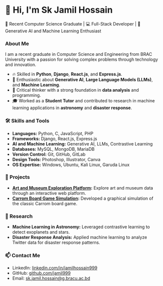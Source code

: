 # 👋 Hi, I'm Sk Jamil Hossain  
🚀 Recent Computer Science Graduate | 💻 Full-Stack Developer | 🤖 Generative AI and Machine Learning Enthusiast  

### About Me  
I am a recent graduate in Computer Science and Engineering from BRAC University with a passion for solving complex problems through technology and innovation.  

- 🔥 Skilled in **Python**, **Django**, **React.js**, and **Express.js**.  
- 🌟 Enthusiastic about **Generative AI**, **Large Language Models (LLMs)**, and **Machine Learning**.  
- 🧠 Critical thinker with a strong foundation in **data analysis** and programming.  
- 🎓 Worked as a **Student Tutor** and contributed to research in machine learning applications in **astronomy** and **disaster response**.  

### 🛠 Skills and Tools  
- **Languages:** Python, C, JavaScript, PHP  
- **Frameworks:** Django, React.js, Express.js  
- **AI and Machine Learning:** Generative AI, LLMs, Contrastive Learning  
- **Databases:** MySQL, MongoDB, MariaDB  
- **Version Control:** Git, GitHub, GitLab  
- **Design Tools:** Photoshop, Illustrator, Canva  
- **OS Expertise:** Windows, Ubuntu, Kali Linux, Garuda Linux  

### 💼 Projects  
- **[Art and Museum Exploration Platform](#):** Explore art and museum data through an interactive web platform.  
- **[Carrom Board Game Simulation](#):** Developed a graphical simulation of the classic Carrom board game.  

### 🔬 Research  
- **Machine Learning in Astronomy:** Leveraged contrastive learning to detect exoplanets and stars.  
- **Disaster Response Analysis:** Applied machine learning to analyze Twitter data for disaster response patterns.  

### 📫 Contact Me  
- LinkedIn: [linkedin.com/in/jamilhossain999](https://www.linkedin.com/in/jamilhossain999)  
- GitHub: [github.com/jamil999](https://github.com/jamil999)  
- Email: sk.jamil.hossain@g.bracu.ac.bd  
